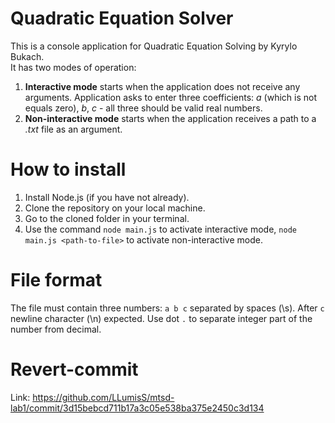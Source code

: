 # Quadratic Equation Solver
This is a console application for Quadratic Equation Solving by Kyrylo Bukach.  
It has two modes of operation:  
1. **Interactive mode** starts when the application does not receive any arguments. Application asks to enter three coefficients: *a* (which is not equals zero), *b*, *c* - all three should be valid real numbers.
2. **Non-interactive mode** starts when the application receives a path to a *.txt* file as an argument. 
# How to install
1. Install Node.js (if you have not already).
2. Clone the repository on your local machine.
3. Go to the cloned folder in your terminal.
4. Use the command ```node main.js``` to activate interactive mode, ```node main.js <path-to-file>``` to activate non-interactive mode.
# File format
The file must contain three numbers: ```a b c``` separated by spaces (\s). After ```c``` newline character (\n) expected. Use dot ```.``` to separate integer part of the number from decimal.
# Revert-commit
Link: https://github.com/LLumisS/mtsd-lab1/commit/3d15bebcd711b17a3c05e538ba375e2450c3d134
